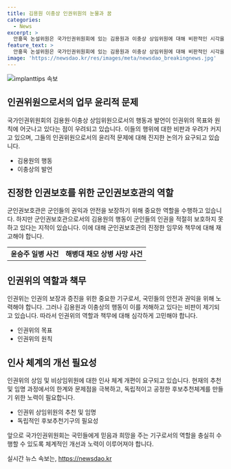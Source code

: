 ```yaml
---
title: 김용원 이충상 인권위원의 눈물과 꿈
categories:
  - News
excerpt: >
  안홍욱 논설위원은 국가인권위원회에 있는 김용원과 이충상 상임위원에 대해 비판적인 시각을 보여주고 있다. 두 사람의 행동과 발언에 대한 심각한 문제를 지적하며, 이들의 인선 과정과 행태에 대한 의문을 제기하고 있다. 두 위원의 임기가 남아있으나, 이들이 인권위원회 내의 권력을 노리고 있을 가능성을 우려하고 있다. 안홍욱은 이들의 반인권적인 행동에 대한 비판을 통해 제도적 개선책을 촉구하며, 민주당이 이 문제에 대해 심각하게 대처해야 한다고 주장하고 있다.
feature_text: >
  안홍욱 논설위원은 국가인권위원회에 있는 김용원과 이충상 상임위원에 대해 비판적인 시각을 보여주고 있다. 두 사람의 행동과 발언에 대한 심각한 문제를 지적하며, 이들의 인선 과정과 행태에 대한 의문을 제기하고 있다. 두 위원의 임기가 남아있으나, 이들이 인권위원회 내의 권력을 노리고 있을 가능성을 우려하고 있다. 안홍욱은 이들의 반인권적인 행동에 대한 비판을 통해 제도적 개선책을 촉구하며, 민주당이 이 문제에 대해 심각하게 대처해야 한다고 주장하고 있다.
image: 'https://newsdao.kr/res/images/meta/newsdao_breakingnews.jpg'
---
```


<p><img src="https://newsdao.kr/res/images/meta/newsdao_breakingnews.jpg" alt="implanttips 속보" /></p>

<h2 data-ke-size="size26">인권위원으로서의 업무 윤리적 문제</h2>

<p data-ke-size="size16">국가인권위원회의 김용원·이충상 상임위원으로서의 행동과 발언이 인권위의 목표와 원칙에 어긋나고 있다는 점이 우려되고 있습니다. 이들의 행위에 대한 비판과 우려가 커지고 있으며, 그들의 인권위원으로서의 윤리적 문제에 대해 진지한 논의가 요구되고 있습니다.</p>

<ul>
  <li>김용원의 행동</li>
  <li>이충상의 발언</li>
</ul>

<h2 data-ke-size="size26">진정한 인권보호를 위한 군인권보호관의 역할</h2>

<p data-ke-size="size16">군인권보호관은 군인들의 권익과 안전을 보장하기 위해 중요한 역할을 수행하고 있습니다. 하지만 군인권보호관으로서의 김용원의 행동이 군인들의 인권을 적절히 보호하지 못하고 있다는 지적이 있습니다. 이에 대해 군인권보호관의 진정한 임무와 책무에 대해 재고해야 합니다.</p>

<table>
  <tr>
    <td style="text-align: center; height: 17px;"><b>윤승주 일병 사건</b></td>
    <td style="text-align: center; height: 17px;"><b>해병대 채모 상병 사망 사건</b></td>
  </tr>
</table>

<h2 data-ke-size="size26">인권위의 역할과 책무</h2>

<p data-ke-size="size16">인권위는 인권의 보장과 증진을 위한 중요한 기구로서, 국민들의 안전과 권익을 위해 노력해야 합니다. 그러나 김용원과 이충상의 행동이 이를 저해하고 있다는 비판이 제기되고 있습니다. 따라서 인권위의 역할과 책무에 대해 심각하게 고민해야 합니다.</p>

<ul>
  <li>인권위의 목표</li>
  <li>인권위의 원칙</li>
</ul>

<h2 data-ke-size="size26">인사 체계의 개선 필요성</h2>

<p data-ke-size="size16">인권위의 상임 및 비상임위원에 대한 인사 체계 개편이 요구되고 있습니다. 현재의 추천 및 임명 과정에서의 한계와 문제점을 극복하고, 독립적이고 공정한 후보추천체계를 만들기 위한 노력이 필요합니다.</p>

<ul>
  <li>인권위 상임위원의 추천 및 임명</li>
  <li>독립적인 후보추천기구의 필요성</li>
</ul>

<p data-ke-size="size16">앞으로 국가인권위원회는 국민들에게 믿음과 희망을 주는 기구로서의 역할을 충실히 수행할 수 있도록 체계적인 개선과 노력이 이루어져야 합니다.</p>
실시간 뉴스 속보는, <a href="https://newsdao.kr" rel="dofollow">https://newsdao.kr</a>


